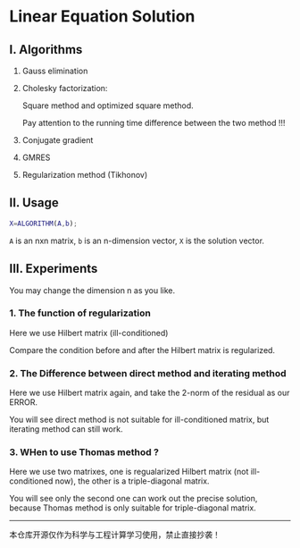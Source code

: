 # Linear Equation Solution

## I. Algorithms
1. Gauss elimination
2. Cholesky factorization:

   Square method and optimized square method.

   Pay attention to the running time difference between the two method !!!
4. Conjugate gradient
5. GMRES
6. Regularization method (Tikhonov)

## II. Usage
```matlab
X=ALGORITHM(A,b);
```
`A` is an nxn matrix, `b` is an n-dimension vector, `X` is the solution vector.

## III. Experiments
You may change the dimension n as you like.

### 1. The function of regularization
Here we use Hilbert matrix (ill-conditioned)

Compare the condition before and after the Hilbert matrix is regularized.

### 2. The Difference between direct method and iterating method
Here we use Hilbert matrix again, and take the 2-norm of the residual as our ERROR.

You will see direct method is not suitable for ill-conditioned matrix, but iterating method can still work.

### 3. WHen to use Thomas method ?
Here we use two matrixes, one is regualarized Hilbert matrix (not ill-conditioned now), the other is a triple-diagonal matrix.

You will see only the second one can work out the precise solution, because Thomas method is only suitable for triple-diagonal matrix.

---

本仓库开源仅作为科学与工程计算学习使用，禁止直接抄袭！
